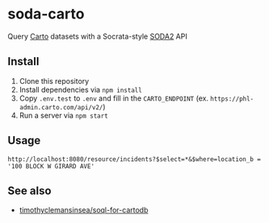 # soda-carto
Query [Carto](http://carto.com) datasets with a Socrata-style
[SODA2](https://dev.socrata.com/docs/queries/) API

## Install
1. Clone this repository
2. Install dependencies via `npm install`
3. Copy `.env.test` to `.env` and fill in the `CARTO_ENDPOINT` (ex. `https://phl-admin.carto.com/api/v2/`)
4. Run a server via `npm start`

## Usage
```
http://localhost:8080/resource/incidents?$select=*&$where=location_b = '100 BLOCK W GIRARD AVE'
```

## See also
* [timothyclemansinsea/soql-for-cartodb](https://github.com/timothyclemansinsea/soql-for-cartodb)

